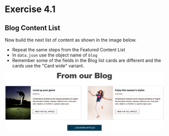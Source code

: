 # Exercise 4.1

## Blog Content List

Now build the next list of content as shown in the image below.

* Repeat the same steps from the Featured Content List
* In `data.json` use the object name of `blog`
* Remember some of the fields in the Blog list cards are different and the cards use the "Card wide" variant.

![Our Blog List](../../.gitbook/assets/components-for-beginners-blog.png)

